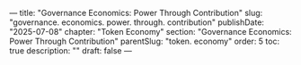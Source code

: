 — title: "Governance Economics: Power Through Contribution"
slug: "governance. economics. power. through. contribution" publishDate: "2025-07-08"
chapter: "Token Economy" section: "Governance Economics: Power Through Contribution"
parentSlug: "token. economy" order: 5
toc: true description: ""
draft: false
—

